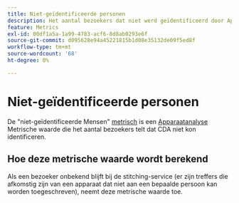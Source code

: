 ```yaml
---
title: Niet-geïdentificeerde personen
description: Het aantal bezoekers dat niet werd geïdentificeerd door Apparaatanalyse.
feature: Metrics
exl-id: 00df1a5a-1a99-4783-acf6-8d8ab0293e6f
source-git-commit: d095628e94a45221815b1d08e35132de09f5ed8f
workflow-type: tm+mt
source-wordcount: '68'
ht-degree: 0%

---
```


# Niet-geïdentificeerde personen

De &quot;niet-geïdentificeerde Mensen&quot; [metrisch](overview.md) is een [Apparaatanalyse](../cda/overview.md) Metrische waarde die het aantal bezoekers telt dat CDA niet kon identificeren.

## Hoe deze metrische waarde wordt berekend

Als een bezoeker onbekend blijft bij de stitching-service (er zijn treffers die afkomstig zijn van een apparaat dat niet aan een bepaalde persoon kan worden toegeschreven), neemt deze metrische waarde toe.
